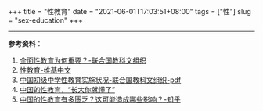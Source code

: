 +++
title = "性教育"
date = "2021-06-01T17:03:51+08:00"
tags = ["性"]
slug = "sex-education"
+++

---

**参考资料**：

1. [全面性教育为何重要？-联合国教科文组织](https://zh.unesco.org/news/quan-mian-xing-jiao-yu-wei-he-chong-yao)
2. [性教育-维基中文](https://zh.wikipedia.org/wiki/%E6%80%A7%E6%95%99%E8%82%B2)
3. [中国初级中学性教育实施状况-联合国教科文组织-pdf](https://china.unfpa.org/sites/default/files/pub-pdf/Implementation%20of%20CSE%20in%20middle%20schools%20report_final_chn.pdf)
4. [中国的性教育，“长大你就懂了”](https://www.jiemodui.com/N/100785.html)
5. [中国的性教育有多匮乏？这可能造成哪些影响？-知乎](https://www.zhihu.com/question/33593693)
